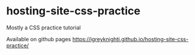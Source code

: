 # hosting-site-css-practice
Mostly a CSS practice tutorial

Available on github pages
https://igreyknighti.github.io/hosting-site-css-practice/
